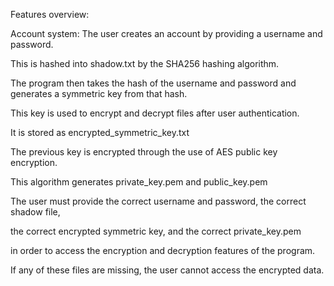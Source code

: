 Features overview:

Account system:
The user creates an account by providing a username and password.

This is hashed into shadow.txt by the SHA256 hashing algorithm.

The program then takes the hash of the username and password and generates a symmetric key from that hash.

This key is used to encrypt and decrypt files after user authentication.

It is stored as encrypted_symmetric_key.txt

The previous key is encrypted through the use of AES public key encryption.

This algorithm generates private_key.pem and public_key.pem 

The user must provide the correct username and password, the correct shadow file, 

the correct encrypted symmetric key, and the correct private_key.pem 

in order to access the encryption and decryption features of the program.

If any of these files are missing, the user cannot access the encrypted data. 

